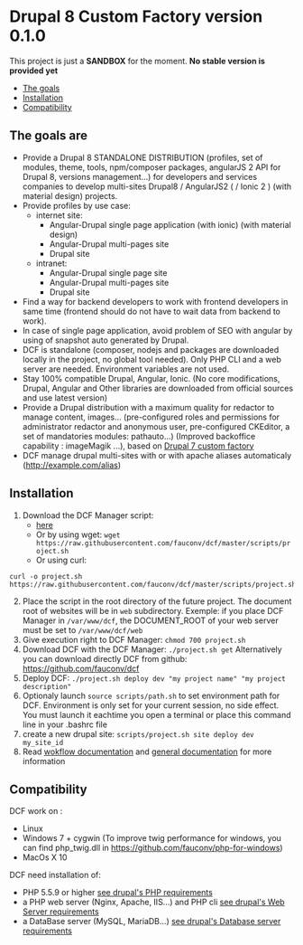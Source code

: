 # Drupal 8 Custom Factory version 0.1.0

This project is just a **SANDBOX** for the moment. **No stable version is provided yet**

 * [The goals](#the-goals-are)
 * [Installation](#installation)
 * [Compatibility](#compatibility)


## The goals are

 * Provide a Drupal 8 STANDALONE DISTRIBUTION (profiles, set of modules, theme, tools, npm/composer packages, angularJS 2 API for Drupal 8, versions management...) for developers and services companies to develop multi-sites Drupal8 / AngularJS2 ( / Ionic 2 ) (with material design) projects.
 * Provide profiles by use case:
     * internet site:
          * Angular-Drupal single page application (with ionic) (with material design)
          * Angular-Drupal multi-pages site
          * Drupal site
     * intranet:
          * Angular-Drupal single page site
          * Angular-Drupal multi-pages site
          * Drupal site
 * Find a way for backend developers to work with frontend developers in same time (frontend should do not have to wait data from backend to work).
 * In case of single page application, avoid problem of SEO with angular by using of snapshot auto generated by Drupal.
 * DCF is standalone (composer, nodejs and packages are downloaded locally in the project, no global tool needed). Only PHP CLI and a web server are needed. Environment variables are not used.
 * Stay 100% compatible Drupal, Angular, Ionic. (No core modifications, Drupal, Angular and Other libraries are downloaded from official sources and use latest version)
 * Provide a Drupal distribution with a maximum quality for redactor to manage content, images... (pre-configured roles and permissions for administrator redactor and anonymous user, pre-configured CKEditor, a set of mandatories modules: pathauto...) (Improved backoffice capability : imageMagik ...), based on [Drupal 7 custom factory](https://github.com/fauconv/ctm_drupal7)
 * DCF manage drupal multi-sites with or with apache aliases automaticaly (http://example.com/alias)



## Installation

 1. Download the DCF Manager script:
     * [here](https://raw.githubusercontent.com/fauconv/dcf/master/scripts/project.sh)
     * Or by using wget: `wget https://raw.githubusercontent.com/fauconv/dcf/master/scripts/project.sh`
     * Or using curl:

```
curl -o project.sh https://raw.githubusercontent.com/fauconv/dcf/master/scripts/project.sh
```
 2. Place the script in the root directory of the future project. The document root of websites will be in `web` subdirectory. Exemple: if you place DCF Manager in `/var/www/dcf`, the DOCUMENT_ROOT of your web server must be set to `/var/www/dcf/web`
 3. Give execution right to DCF Manager: `chmod 700 project.sh`
 4. Download DCF with the DCF Manager: `./project.sh get`
    Alternatively you can download directly DCF from github: https://github.com/fauconv/dcf
 5. Deploy DCF: `./project.sh deploy dev "my project name" "my project description"`
 6. Optionaly launch `source scripts/path.sh` to set environment path for DCF. Environment is only set for your current session, no side effect. You must launch it eachtime you open a terminal or place this command line in your .bashrc file
 7. create a new drupal site: `scripts/project.sh site deploy dev my_site_id`
 8. Read [wokflow documentation](https://raw.githubusercontent.com/fauconv/dcf/master/docs/DCF_8_workflow.md) and [general documentation](https://raw.githubusercontent.com/fauconv/dcf/master/docs/DCF_8_documentation.md) for more information


## Compatibility

DCF work on :
 * Linux
 * Windows 7 + cygwin (To improve twig performance for windows, you can find php_twig.dll in https://github.com/fauconv/php-for-windows)
 * MacOs X 10

DCF need installation of:
  * PHP 5.5.9 or higher [see drupal's PHP requirements](https://www.drupal.org/docs/7/system-requirements/php)
  * a PHP web server (Nginx, Apache, IIS...) and PHP cli
  [see drupal's Web Server requirements](https://www.drupal.org/docs/7/system-requirements/web-server)
  * a DataBase server (MySQL, MariaDB...) [see drupal's Database server requirements](https://www.drupal.org/docs/7/system-requirements/database-server)

